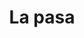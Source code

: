 ---
address: De Passage 6
title: La pasa
city: Heerenveen
zip: 8442 PH
country: Netherlands
lat: 52.958704
lng: 5.926137
phone: 0513-628030
email: geertje-lapasa@hotmail.com
url: 
---